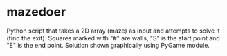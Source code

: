 # mazedoer

Python script that takes a 2D array (maze) as input and attempts to solve it (find the exit). Squares marked with "#" are walls, "S" is the start point and "E" is the end point. Solution shown graphically using PyGame module. 
